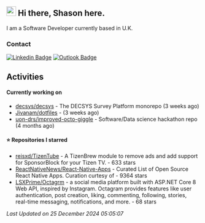 ##  <img src="https://media.giphy.com/media/hvRJCLFzcasrR4ia7z/giphy.gif" width="25"> Hi there, Shason here.

I am a Software Developer currently based in U.K.

### Contact

[![Linkedin Badge](https://img.shields.io/badge/-shason-blue?style=flat-square&logo=Linkedin&logoColor=white&link=https://www.linkedin.com/in/shason/)](https://www.linkedin.com/in/shason/)
[![Outlook Badge](https://img.shields.io/badge/-shason.gurung@outlook.com-0072C6?style=flat-square&logo=Microsoft-Outlook&logoColor=white&link=mailto:shason.gurung@outlook.com)](mailto:shason.gurung@outlook.com)

## Activities

#### Currently working on

- [decsys/decsys](https://github.com/decsys/decsys) - The DECSYS Survey Platform monorepo (3 weeks ago)
- [Jivanam/dotfiles](https://github.com/Jivanam/dotfiles) -  (3 weeks ago)
- [uon-drs/improved-octo-giggle](https://github.com/uon-drs/improved-octo-giggle) - Software/Data science hackathon repo (4 months ago)

#### ⭐ Repositories I starred

- [reisxd/TizenTube](https://github.com/reisxd/TizenTube) - A TizenBrew module to remove ads and add support for SponsorBlock for your Tizen TV. - 633 stars
- [ReactNativeNews/React-Native-Apps](https://github.com/ReactNativeNews/React-Native-Apps) - Curated List of Open Source React Native Apps.  Curation curtesy of - 9364 stars
- [LSXPrime/Octagrm](https://github.com/LSXPrime/Octagrm) - a social media platform built with ASP.NET Core 8 Web API, inspired by Instagram. Octagram provides features like user authentication, post creation, liking, commenting, following, stories, real-time messaging, notifications, and more. - 68 stars

_Last Updated on 25 December 2024 05:05:07_